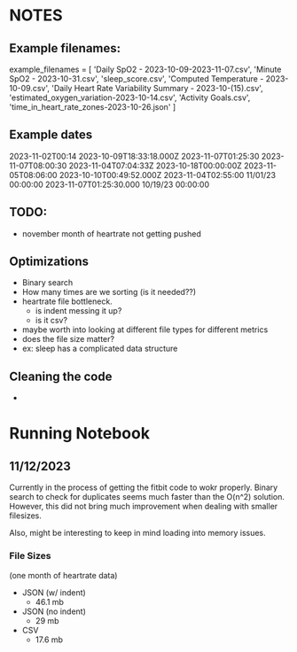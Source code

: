# NOTES
## Example filenames:
example_filenames = [
    'Daily SpO2 - 2023-10-09-2023-11-07.csv',
    'Minute SpO2 - 2023-10-31.csv',
    'sleep_score.csv',
    'Computed Temperature - 2023-10-09.csv',
    'Daily Heart Rate Variability Summary - 2023-10-(15).csv',
    'estimated_oxygen_variation-2023-10-14.csv',
    'Activity Goals.csv',
    'time_in_heart_rate_zones-2023-10-26.json'
]

## Example dates
2023-11-02T00:14
2023-10-09T18:33:18.000Z
2023-11-07T01:25:30
2023-11-07T08:00:30
2023-11-04T07:04:33Z
2023-10-18T00:00:00Z
2023-11-05T08:06:00
2023-10-10T00:49:52.000Z
2023-11-04T02:55:00
11/01/23 00:00:00
2023-11-07T01:25:30.000
10/19/23 00:00:00

## TODO:
- november month of heartrate not getting pushed

## Optimizations
- Binary search
- How many times are we sorting (is it needed??)
- heartrate file bottleneck.
    - is indent messing it up? 
    - is it csv?
- maybe worth into looking at different file types for different metrics
- does the file size matter?
- ex: sleep has a complicated data structure

## Cleaning the code
- 

# Running Notebook
## 11/12/2023
Currently in the process of getting the fitbit code to wokr properly. Binary search to check
for duplicates seems much faster than the O(n^2) solution. However, this did not bring much
improvement when dealing with smaller filesizes. 

Also, might be interesting to keep in mind loading into memory issues. 

### File Sizes
(one month of heartrate data)
- JSON (w/ indent)
    - 46.1 mb
- JSON (no indent)
    - 29 mb
- CSV
    - 17.6 mb